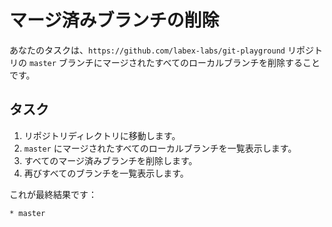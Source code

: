 # マージ済みブランチの削除

あなたのタスクは、`https://github.com/labex-labs/git-playground` リポジトリの `master` ブランチにマージされたすべてのローカルブランチを削除することです。

## タスク

1. リポジトリディレクトリに移動します。
2. `master` にマージされたすべてのローカルブランチを一覧表示します。
3. すべてのマージ済みブランチを削除します。
4. 再びすべてのブランチを一覧表示します。

これが最終結果です：

```
* master
```
